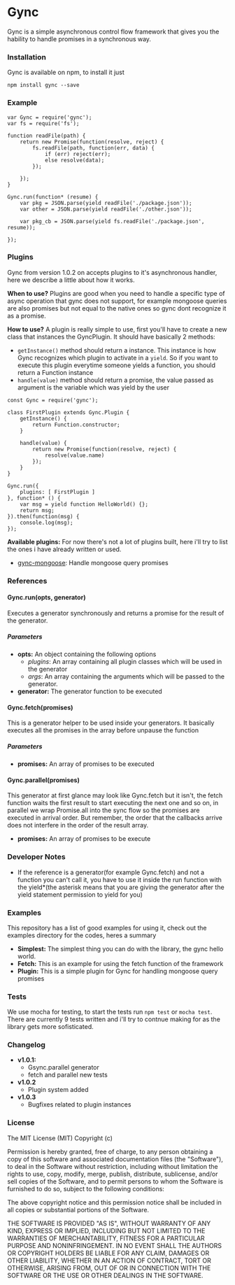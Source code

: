 # Gync

Gync is a simple asynchronous control flow framework that
gives you the hability to handle promises in a synchronous way.

### Installation

Gync is available on npm, to install it just

```
npm install gync --save
```

### Example

```
var Gync = require('gync');
var fs = require('fs');

function readFile(path) {
    return new Promise(function(resolve, reject) {
        fs.readFile(path, function(err, data) {
            if (err) reject(err);
            else resolve(data);
        });

    });
}

Gync.run(function* (resume) {
    var pkg = JSON.parse(yield readFile('./package.json'));
    var other = JSON.parse(yield readFile('./other.json'));

    var pkg_cb = JSON.parse(yield fs.readFile('./package.json', resume));

});
```

### Plugins
Gync from version 1.0.2 on accepts plugins to it's asynchronous
handler, here we describe a little about how it works.

**When to use?** Plugins are good when you need to handle a
specific type of async operation that gync does not support,
for example mongoose queries are also promises but not equal
to the native ones so gync dont recognize it as a promise.

**How to use?** A plugin is really simple to use, first you'll
have to create a new class that instances the GyncPlugin.
It should have basically 2 methods:
* `getInstance()` method should return a instance. This instance
is how Gync recognizes which plugin to activate in a `yield`.
So if you want to execute this plugin everytime someone yields
a function, you should return a Function instance
* `handle(value)` method should return a promise, the value
passed as argument is the variable which was yield by the user

```
const Gync = require('gync');

class FirstPlugin extends Gync.Plugin {
    getInstance() {
        return Function.constructor;
    }

    handle(value) {
        return new Promise(function(resolve, reject) {
            resolve(value.name)
        });
    }
}

Gync.run({
    plugins: [ FirstPlugin ]
}, function* () {
    var msg = yield function HelloWorld() {};
    return msg;
}).then(function(msg) {
    console.log(msg);
});
```

**Available plugins:**  For now there's not a lot of 
plugins built, here i'll try to list the ones i have
already written or used.

* [gync-mongoose](https://github.com/jmbrito01/gync-mongoose): Handle
mongoose query promises

### References

#### Gync.run(opts, generator)
Executes a generator synchronously and returns a promise for
the result of the generator.

##### Parameters
* **opts:** An object containing the following options
    * _plugins_: An array containing all plugin classes
    which will be used in the generator
    * _args_: An array containing the arguments which will
    be passed to the generator.
* **generator:** The generator function to be executed

#### Gync.fetch(promises)
This is a generator helper to be used inside your generators.
It basically executes all the promises in the array before
unpause the function

##### Parameters
* **promises:** An array of promises to be executed

#### Gync.parallel(promises)
This generator at first glance may look like Gync.fetch
 but it isn't, the fetch function waits the first result
 to start executing the next one and so on, in parallel
 we wrap Promise.all into the sync flow so the promises are
 executed in arrival order. But remember, the order that the
 callbacks arrive does not interfere in the order of the result
 array.

* **promises:** An array of promises to be execute

### Developer Notes

* If the reference is a generator(for example
Gync.fetch) and not a function
you can't call it, you have to use it inside the run function
with the yield*(the asterisk means that you are giving the
generator after the yield statement permission to yield
for you)


### Examples
This repository has a list of good examples for using it,
check out the examples directory for the codes, heres a summary

* **Simplest:** The simplest thing you can do with the library,
the gync hello world.
* **Fetch:** This is an example for using the fetch function
of the framework
* **Plugin:** This is a simple plugin for Gync for handling mongoose
query promises

### Tests
We use mocha for testing, to start the tests run `npm test` or
`mocha test`. There are currently 9 tests written and i'll try to contnue making for as the
library gets more sofisticated.

### Changelog
* **v1.0.1:**
    * Gsync.parallel generator
    * fetch and parallel new tests
* **v1.0.2**
    * Plugin system added
* **v1.0.3**
    * Bugfixes related to plugin instances



### License

The MIT License (MIT)
Copyright (c) <year> <copyright holders>

Permission is hereby granted, free of charge, to any person obtaining a copy of this software and associated documentation files (the "Software"), to deal in the Software without restriction, including without limitation the rights to use, copy, modify, merge, publish, distribute, sublicense, and/or sell copies of the Software, and to permit persons to whom the Software is furnished to do so, subject to the following conditions:

The above copyright notice and this permission notice shall be included in all copies or substantial portions of the Software.

THE SOFTWARE IS PROVIDED "AS IS", WITHOUT WARRANTY OF ANY KIND, EXPRESS OR IMPLIED, INCLUDING BUT NOT LIMITED TO THE WARRANTIES OF MERCHANTABILITY, FITNESS FOR A PARTICULAR PURPOSE AND NONINFRINGEMENT. IN NO EVENT SHALL THE AUTHORS OR COPYRIGHT HOLDERS BE LIABLE FOR ANY CLAIM, DAMAGES OR OTHER LIABILITY, WHETHER IN AN ACTION OF CONTRACT, TORT OR OTHERWISE, ARISING FROM, OUT OF OR IN CONNECTION WITH THE SOFTWARE OR THE USE OR OTHER DEALINGS IN THE SOFTWARE.
